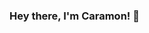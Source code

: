 ### Hey there, I'm Caramon! 👋

<!--:

- 🔭 I’m currently working on ...
- 🌱 I’m currently learning Front End Web Development
- 👯 I’m looking to collaborate on ...
- 🤔 I’m looking for help with ...
- 💬 Ask me about: What I'm playing right now or how my Corgi is doing!
- 📫 How to reach me: ...
- 😄 Pronouns: He/Him
- ⚡ Fun fact: ...
-->
